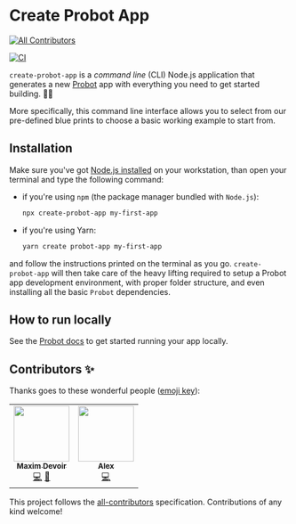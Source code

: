 # Create Probot App

<!-- ALL-CONTRIBUTORS-BADGE:START - Do not remove or modify this section -->

[![All Contributors](https://img.shields.io/badge/all_contributors-2-orange.svg?style=flat-square)](#contributors-)

<!-- ALL-CONTRIBUTORS-BADGE:END -->

[![CI](https://github.com/probot/create-probot-app/workflows/Test/badge.svg)](https://github.com/probot/create-probot-app/actions)

`create-probot-app` is a _command line_ (CLI) Node.js application that generates a new [Probot](https://github.com/probot/probot) app with everything you need to get started building. 👷🏽‍

More specifically, this command line interface allows you to select from our pre-defined blue prints to choose a basic working example to start from.

## Installation

Make sure you've got [Node.js installed](https://Node.js.org/en/download/) on your workstation, than open your terminal and type the following command:

- if you're using `npm` (the package manager bundled with `Node.js`):

  ```sh
  npx create-probot-app my-first-app
  ```

- if you're using Yarn:

  ```sh
  yarn create probot-app my-first-app
  ```

and follow the instructions printed on the terminal as you go. `create-probot-app` will then take care of the heavy lifting required to setup a Probot app development environment, with proper folder structure, and even installing all the basic `Probot` dependencies.

## How to run locally

See the [Probot docs](https://probot.github.io/docs/development/#running-the-app-locally) to get started running your app locally.

## Contributors ✨

Thanks goes to these wonderful people ([emoji key](https://allcontributors.org/docs/en/emoji-key)):

<!-- ALL-CONTRIBUTORS-LIST:START - Do not remove or modify this section -->
<!-- prettier-ignore-start -->
<!-- markdownlint-disable -->
<table>
  <tr>
    <td align="center"><a href="https://create-nom.app"><img src="https://avatars3.githubusercontent.com/u/10104630?v=4?s=100" width="100px;" alt=""/><br /><sub><b>Maxim Devoir</b></sub></a><br /><a href="https://github.com/probot/create-probot-app/commits?author=MaximDevoir" title="Code">💻</a> <a href="https://github.com/probot/create-probot-app/pulls?q=is%3Apr+reviewed-by%3AMaximDevoir" title="Reviewed Pull Requests">👀</a></td>
    <td align="center"><a href="https://a.l3x.in/"><img src="https://avatars1.githubusercontent.com/u/281389?v=4?s=100" width="100px;" alt=""/><br /><sub><b>Alex</b></sub></a><br /><a href="https://github.com/probot/create-probot-app/commits?author=shaftoe" title="Code">💻</a></td>
  </tr>
</table>

<!-- markdownlint-restore -->
<!-- prettier-ignore-end -->

<!-- ALL-CONTRIBUTORS-LIST:END -->

This project follows the [all-contributors](https://github.com/all-contributors/all-contributors) specification. Contributions of any kind welcome!
